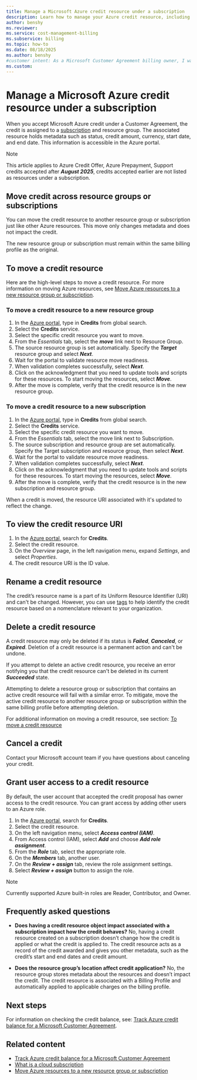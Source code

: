```yaml
---
title: Manage a Microsoft Azure credit resource under a subscription
description: Learn how to manage your Azure credit resource, including moving it across resource groups or subscriptions.
author: benshy
ms.reviewer: 
ms.service: cost-management-billing
ms.subservice: billing
ms.topic: how-to
ms.date: 08/18/2025
ms.author: benshy
#customer intent: As a Microsoft Customer Agreement billing owner, I want learn about managing a Azure credit so that I move the credit when needed.
ms.custom:
---
```



# Manage a Microsoft Azure credit resource under a subscription

When you accept Microsoft Azure credit under a Customer Agreement, the credit is assigned to a [subscription](../../cost-management-billing/manage/cloud-subscription.md) and resource group. The associated resource holds metadata such as status, credit amount, currency, start date, and end date. This information is accessible in the Azure portal.

>[!NOTE] 
>This article applies to Azure Credit Offer, Azure Prepayment, Support credits accepted after ***August 2025***, credits accepted earlier are not listed as resources under a subscription.



## Move credit across resource groups or subscriptions 
You can move the credit resource to another resource group or subscription just like other Azure resources. This move only changes metadata and does not impact the credit. 

The new resource group or subscription must remain within the same billing profile as the original.

## To move a credit resource

Here are the high-level steps to move a credit resource. For more information on moving Azure resources, see [Move Azure resources to a new resource group or subscription](../../azure-resource-manager/management/move-resource-group-and-subscription.md).


### To move a credit resource to a new resource group
1.	In the [Azure portal](https://portal.azure.com/), type in **Credits** from global search.
2.	Select the **Credits** service.
3.	Select the specific credit resource you want to move.
4.	From the *Essentials* tab, select the ***move*** link next to Resource Group.
5.	The source resource group is set automatically. Specify the ***Target*** resource group and select ***Next***.
6.	Wait for the portal to validate resource move readiness.
7.	When validation completes successfully, select ***Next***.
8.	Click on the acknowledgment that you need to update tools and scripts for these resources. To start moving the resources, select ***Move***.
9.	After the move is complete, verify that the credit resource is in the new resource group. 

### To move a credit resource to a new subscription
1.	In the [Azure portal](https://portal.azure.com/), type in **Credits** from global search.
2.	Select the **Credits** service.
3.	Select the specific credit resource you want to move.
4.	From the *Essentials* tab, select the move link next to Subscription.
5.	The source subscription and resource group are set automatically. Specify the Target subscription and resource group, then select ***Next***.
6.	Wait for the portal to validate resource move readiness.
7.	When validation completes successfully, select ***Next***.
8.	Click on the acknowledgment that you need to update tools and scripts for these resources. To start moving the resources, select ***Move***.
9.	After the move is complete, verify that the credit resource is in the new subscription and resource group. 

When a credit is moved, the resource URI associated with it's updated to reflect the change.


## To view the credit resource URI

1.	In the [Azure portal](https://portal.azure.com/), search for **Credits**.
2.	Select the credit resource.
3.	On the *Overview* page, in the left navigation menu, expand *Settings*, and select *Properties*.
4.	The credit resource URI is the ID value.


## Rename a credit resource

The credit’s resource name is a part of its Uniform Resource Identifier (URI) and can't be changed. However, you can use [tags](../../azure-resource-manager/management/tag-resources.md) to help identify the credit resource based on a nomenclature relevant to your organization.


## Delete a credit resource 

A credit resource may only be deleted if its status is ***Failed***, ***Canceled***, or ***Expired***. Deletion of a credit resource is a permanent action and can't be undone.

If you attempt to delete an active credit resource, you receive an error notifying you that the credit resource can't be deleted in its current ***Succeeded*** state. 

Attempting to delete a resource group or subscription that contains an active credit resource will fail with a similar error. To mitigate, move the active credit resource to another resource group or subscription within the same billing profile before attempting deletion. 

For additional information on moving a credit resource, see section: [To move a credit resource](#to-move-a-credit-resource)


## Cancel a credit 

Contact your Microsoft account team if you have questions about canceling your credit.


## Grant user access to a credit resource

By default, the user account that accepted the credit proposal has owner access to the credit resource. You can grant access by adding other users to an Azure role. 

1.	In the [Azure portal](https://portal.azure.com/), search for **Credits**.
2.	Select the credit resource.
3.	On the left navigation menu, select ***Access control (IAM)***.
4.	From Access control (IAM), select ***Add*** and choose ***Add role assignment***. 
5.	From the ***Role*** tab, select the appropriate role.
6.	On the ***Members*** tab, another user.
7.	On the ***Review + assign*** tab, review the role assignment settings.
8.	Select ***Review + assign*** button to assign the role.

>[!NOTE] 
>Currently supported Azure built-in roles are Reader, Contributor, and Owner.

## Frequently asked questions
 - **Does having a credit resource object impact associated with a subscription impact how the credit behaves?** No, having a credit resource created on a subscription doesn’t change how the credit is applied or what the credit is applied to. The credit resource acts as a record of the credit awarded and gives you other metadata, such as the credit’s start and end dates and credit amount.

 - **Does the resource group’s location affect credit application?** No, the resource group stores metadata about the resources and doesn’t impact the credit. The credit resource is associated with a Billing Profile and automatically applied to applicable charges on the billing profile. 


## Next steps

For information on checking the credit balance, see: [Track Azure credit balance for a Microsoft Customer Agreement](../../cost-management-billing/manage/mca-check-azure-credits-balance.md).

## Related content
- [Track Azure credit balance for a Microsoft Customer Agreement](../../cost-management-billing/manage/mca-check-azure-credits-balance.md)
- [What is a cloud subscription](../../cost-management-billing/manage/cloud-subscription.md)
- [Move Azure resources to a new resource group or subscription](../../azure-resource-manager/management/move-resource-group-and-subscription.md)
